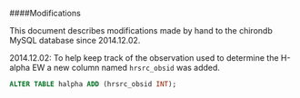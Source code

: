 ####Modifications

This document describes modifications made by hand
to the chirondb MySQL database since 2014.12.02.

2014.12.02:
To help keep track of the observation used to
determine the H-alpha EW a new column named
`hrsrc_obsid` was added.

```SQL
ALTER TABLE halpha ADD (hrsrc_obsid INT);
```
